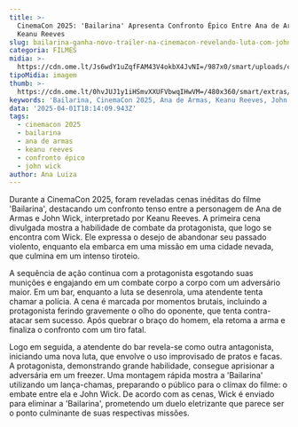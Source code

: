```yaml
---
title: >-
  CinemaCon 2025: 'Bailarina' Apresenta Confronto Épico Entre Ana de Armas e
  Keanu Reeves
slug: bailarina-ganha-novo-trailer-na-cinemacon-revelando-luta-com-john-wick
categoria: FILMES
midia: >-
  https://cdn.ome.lt/Js6wdY1uZqfFAM43V4okbX4JvNI=/987x0/smart/uploads/conteudo/fotos/bailarina_LTgC6cu.jpg
tipoMidia: imagem
thumb: >-
  https://cdn.ome.lt/0hvJUJ1y1iHSmvXXUFVbwqIHwVM=/480x360/smart/extras/conteudos/bailarina_AYXkGKj.jpg
keywords: 'Bailarina, CinemaCon 2025, Ana de Armas, Keanu Reeves, John Wick'
data: '2025-04-01T18:14:09.943Z'
tags:
  - cinemacon 2025
  - bailarina
  - ana de armas
  - keanu reeves
  - confronto épico
  - john wick
author: Ana Luiza
---
```


Durante a CinemaCon 2025, foram reveladas cenas inéditas do filme 'Bailarina', destacando um confronto tenso entre a personagem de Ana de Armas e John Wick, interpretado por Keanu Reeves. A primeira cena divulgada mostra a habilidade de combate da protagonista, que logo se encontra com Wick. Ele expressa o desejo de abandonar seu passado violento, enquanto ela embarca em uma missão em uma cidade nevada, que culmina em um intenso tiroteio.

A sequência de ação continua com a protagonista esgotando suas munições e engajando em um combate corpo a corpo com um adversário maior. Em um bar, enquanto a luta se desenrola, uma atendente tenta chamar a polícia. A cena é marcada por momentos brutais, incluindo a protagonista ferindo gravemente o olho do oponente, que tenta contra-atacar sem sucesso. Após quebrar o braço do homem, ela retoma a arma e finaliza o confronto com um tiro fatal.

Logo em seguida, a atendente do bar revela-se como outra antagonista, iniciando uma nova luta, que envolve o uso improvisado de pratos e facas. A protagonista, demonstrando grande habilidade, consegue aprisionar a adversária em um freezer. Uma montagem rápida mostra a 'Bailarina' utilizando um lança-chamas, preparando o público para o clímax do filme: o embate entre ela e John Wick. De acordo com as cenas, Wick é enviado para eliminar a 'Bailarina', prometendo um duelo eletrizante que parece ser o ponto culminante de suas respectivas missões.
